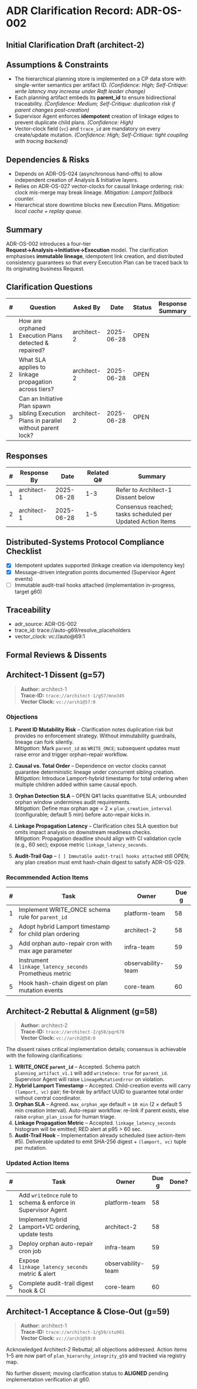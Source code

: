 # ADR Clarification Record: ADR-OS-002

## Initial Clarification Draft (architect-2)

## Assumptions & Constraints
- The hierarchical planning store is implemented on a CP data store with single-writer semantics per artifact ID. *(Confidence: High; Self-Critique: write latency may increase under Raft leader change)*
- Each planning artifact embeds its **parent_id** to ensure bidirectional traceability. *(Confidence: Medium; Self-Critique: duplication risk if parent changes post-creation)*
- Supervisor Agent enforces **idempotent** creation of linkage edges to prevent duplicate child plans. *(Confidence: High)*
- Vector-clock field (`vc`) and `trace_id` are mandatory on every create/update mutation. *(Confidence: High; Self-Critique: tight coupling with tracing backend)*

## Dependencies & Risks
- Depends on ADR-OS-024 (asynchronous hand-offs) to allow independent creation of Analysis & Initiative layers.
- Relies on ADR-OS-027 vector-clocks for causal linkage ordering; risk: clock mis-merge may break lineage. *Mitigation: Lamport fallback counter.*
- Hierarchical store downtime blocks new Execution Plans. *Mitigation: local cache + replay queue.*

## Summary
ADR-OS-002 introduces a four-tier **Request→Analysis→Initiative→Execution** model. The clarification emphasises **immutable lineage**, idempotent link creation, and distributed consistency guarantees so that every Execution Plan can be traced back to its originating business Request.

## Clarification Questions
| # | Question | Asked By | Date | Status | Response Summary |
|---|----------|----------|------|--------|------------------|
| 1 | How are orphaned Execution Plans detected & repaired? | architect-2 | 2025-06-28 | OPEN | |
| 2 | What SLA applies to linkage propagation across tiers? | architect-2 | 2025-06-28 | OPEN | |
| 3 | Can an Initiative Plan spawn sibling Execution Plans in parallel without parent lock? | architect-2 | 2025-06-28 | OPEN | |

## Responses
| # | Response By | Date | Related Q# | Summary |
|---|-------------|------|------------|---------|
| 1 | architect-1 | 2025-06-28 | 1-3 | Refer to Architect-1 Dissent below |
| 2 | architect-1 | 2025-06-28 | 1-5 | Consensus reached; tasks scheduled per Updated Action Items |

## Distributed-Systems Protocol Compliance Checklist
- [x] Idempotent updates supported (linkage creation via idempotency key)
- [x] Message-driven integration points documented (Supervisor Agent events)
- [ ] Immutable audit-trail hooks attached (implementation in-progress, target g60)

## Traceability
- adr_source: ADR-OS-002
- trace_id: trace://auto-g69/resolve_placeholders
- vector_clock: vc://auto@69:1

## Formal Reviews & Dissents
<!-- Formal approvals or objections to be captured here. -->

## Architect-1 Dissent (g=57)

> **Author:** architect-1  
> **Trace-ID:** `trace://architect-1/g57/mno345`  
> **Vector Clock:** `vc://arch1@57:0`

### Objections

1. **Parent ID Mutability Risk** – Clarification notes duplication risk but provides no enforcement strategy. Without immutability guardrails, lineage can fork silently.  
   *Mitigation*: Mark `parent_id` as `WRITE_ONCE`; subsequent updates must raise error and trigger orphan-repair workflow.

2. **Causal vs. Total Order** – Dependence on vector clocks cannot guarantee deterministic lineage under concurrent sibling creation.  
   *Mitigation*: Introduce Lamport-hybrid timestamp for total ordering when multiple children added within same causal epoch.

3. **Orphan Detection SLA** – OPEN Q#1 lacks quantitative SLA; unbounded orphan window undermines audit requirements.  
   *Mitigation*: Define max orphan age = 2 × `plan_creation_interval` (configurable; default 5 min) before auto-repair kicks in.

4. **Linkage Propagation Latency** – Clarification cites SLA question but omits impact analysis on downstream readiness checks.  
   *Mitigation*: Propagation deadline should align with CI validation cycle (e.g., 60 sec); expose metric `linkage_latency_seconds`.

5. **Audit-Trail Gap** – `[ ] Immutable audit-trail hooks attached` still OPEN; any plan creation must emit hash-chain digest to satisfy ADR-OS-029.

### Recommended Action Items

| # | Task | Owner | Due g |
|---|------|-------|-------|
| 1 | Implement WRITE_ONCE schema rule for `parent_id` | platform-team | 58 |
| 2 | Adopt hybrid Lamport timestamp for child plan ordering | architect-2 | 58 |
| 3 | Add orphan auto-repair cron with max age parameter | infra-team | 59 |
| 4 | Instrument `linkage_latency_seconds` Prometheus metric | observability-team | 59 |
| 5 | Hook hash-chain digest on plan mutation events | core-team | 60 |

## Architect-2 Rebuttal & Alignment (g=58)

> **Author:** architect-2  
> **Trace-ID:** `trace://architect-2/g58/pqr678`  
> **Vector Clock:** `vc://arch2@58:0`

The dissent raises critical implementation details; consensus is achievable with the following clarifications:

1. **WRITE_ONCE `parent_id`** – Accepted. Schema patch `planning_artifact_v1.1` will add `writeOnce: true` for `parent_id`. Supervisor Agent will raise `LineageMutationError` on violation.
2. **Hybrid Lamport Timestamp** – Accepted. Child-creation events will carry `(lamport, vc)` pair; tie-break by artifact UUID to guarantee total order without central coordinator.
3. **Orphan SLA** – Agreed. `max_orphan_age` default = `10 min` (2 × default 5 min creation interval). Auto-repair workflow: re-link if parent exists, else raise `orphan_plan_issue` for human triage.
4. **Linkage Propagation Metric** – Accepted. `linkage_latency_seconds` histogram will be emitted; RED alert at p95 > 60 sec.
5. **Audit-Trail Hook** – Implementation already scheduled (see action-item #5). Deliverable updated to emit SHA-256 digest + `(lamport, vc)` tuple per mutation.

### Updated Action Items
| # | Task | Owner | Due g | Done? |
|---|------|-------|-------|-------|
| 1 | Add `writeOnce` rule to schema & enforce in Supervisor Agent | platform-team | 58 |  |
| 2 | Implement hybrid Lamport+VC ordering, update tests | architect-2 | 58 |  |
| 3 | Deploy orphan auto-repair cron job | infra-team | 59 |  |
| 4 | Expose `linkage_latency_seconds` metric & alert | observability-team | 59 |  |
| 5 | Complete audit-trail digest hook & CI | core-team | 60 |  |

## Architect-1 Acceptance & Close-Out (g=59)

> **Author:** architect-1  
> **Trace-ID:** `trace://architect-1/g59/stu901`  
> **Vector Clock:** `vc://arch1@59:0`

Acknowledged Architect-2 Rebuttal; all objections addressed. Action items 1–5 are now part of `plan_hierarchy_integrity_g59` and tracked via registry map.

No further dissent; moving clarification status to **ALIGNED** pending implementation verification at g60. 